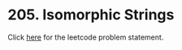 # 205. Isomorphic Strings

Click [here](https://leetcode.com/problems/isomorphic-strings/) for the leetcode problem statement.
